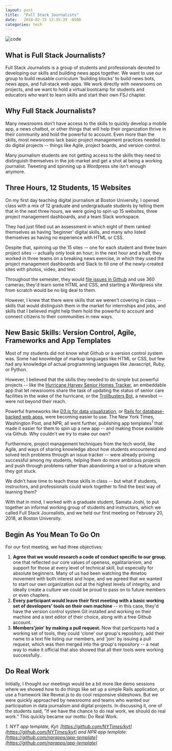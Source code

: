 ```yaml
---
layout: post
title:  "Full Stack Journalists"
date:   2018-02-15 13:35:39 -0500
categories: tech
---
```


![code](https://farm3.staticflickr.com/2888/13334080323_69edde7c71_h.jpg)

## What is Full Stack Journalists?

Full Stack Journalists is a group of students and professionals devoted to developing our skills and building news apps together. We want to use our group to build reusable curriculum 'building blocks' to build news bots, news apps, and full‑stack web apps. We work directly with newsrooms on projects, and we want to hold a virtual bootcamp for students and educators who want to learn skills and start their own FSJ chapter.

## Why Full Stack Journalists?

Many newsrooms don't have access to the skills to quickly develop a mobile app, a news chatbot, or other things that will help their organization thrive in their community and hold the powerful to account. Even more than the skills, most newsrooms lack basic project management practices needed to do digital projects -- things like Agile, project boards, and version control.

Many journalism students are not getting access to the skills they need to distinguish themselves in the job market and get a shot at being a working journalist. Tweeting and spinning up a Wordpress site isn't enough anymore.

## Three Hours, 12 Students, 15 Websites

On my first day teaching digital journalism at Boston University, I opened class with a mix of 12 graduate and undergraduate students by telling them that in the next three hours, we were going to spin up 15 websites, three project management dashboards, and a team Slack workspace.

They had just filled out an assessment in which eight of them ranked themselves as having 'beginner' digital skills, and many who listed themselves as having no experience with HTML or CSS.

Despite that, spinning up the 15 sites -- one for each student and three team project sites --  actually only took an hour; in the next hour and a half, they worked in three teams on a breaking news exercise, in which they used the project management dashboards and Slack to fill one of the newly-created sites with photos, video, and text.

Throughout the semester, they would [file issues in Github](https://github.com/lisawilliams/bu550-704#bu-journalism-550704-project-issue-queue) and use 360 cameras; they'd learn some HTML and CSS, and starting a Wordpress site from scratch would be no big deal to them.

However, I knew that there were skills that we weren't covering in class -- skills that would distinguish them in the market for internships and jobs, and skills that I believed might help them hold the powerful to account and connect citizens to their communities in new ways.

## New Basic Skills: Version Control, Agile, Frameworks and App Templates

Most of my students did not know what Github or a version control system was. Some had knowledge of markup languages like HTML or CSS, but few had any knowledge of actual programming languages like Javascript, Ruby, or Python.

However, I believed that the skills they needed to do simple but powerful projects -- like the [Hurricane Harvey Senior Homes Tracker](https://lisawilliams.github.io/lisa/tech/2017/08/28/Hurricane-Harvey-Senior-Tracker.html), an embeddable app that let newsrooms share the task of updating the status of senior care facilities in the wake of the hurricane, or the [Trollbusters Bot](https://lisawilliams.github.io/lisa/tech/2017/10/04/Building-The-Trollbusters-Bot.html), a newsbot -- were not beyond their reach.

Powerful frameworks like [D3.js for data visualization](https://d3js.org/), or [Rails for database-backed web apps](http://edgeguides.rubyonrails.org/getting_started.html), were becoming easier to use. The New York Times, Washington Post, and NPR, all went further, publishing app templates<sup>1</sup> that made it easier for them to spin up a new app -- and making those available via Github. Why couldn't we try to make our own?

Furthermore, project management techniques from the tech world, like Agile, and ways of sharing knowledge about how students encountered and solved tech problems through an issue tracker -- were already proving successful among my students, helping them do more ambitious projects and push through problems rather than abandoning a tool or a feature when they got stuck.

We didn't have time to teach these skills in class -- but what if students, instructors, and professionals could work together to find the best way of learning them?

With that in mind, I worked with a graduate student, Samata Joshi, to put together an informal working group of students and instructors, which we called Full Stack Journalists, and we held our first meeting on February 20, 2018, at Boston University.

## Begin As You Mean To Go On

For our first meeting, we had three objectives:

1. **Agree that we would research a code of conduct specific to our group**, one that reflected our core values of openess, egalitarianism, and support for those at every level of technical skill, but especially for absolute beginners. Many of us had been watching the #metoo movement with both interest and hope, and we agreed that we wanted to start our own organization out at the highest levels of integrity, and ideally create a culture we could be proud to pass on to future members or even chapters.
2. **Every participant would leave their first meeting with a basic working set of developers' tools on their own machine** -- in this case, they'd have the version control system Git installed and working on their machine and a text editor of their choice, along with a free Github account.
3. **Members'join' by making a pull request.** Now that particpants had a working set of tools, they could 'clone' our group's repository, add their name to a text file listing our members, and 'join' by issuing a pull request, which was then merged into the group's repository -- a neat way to make it official that also showed that all their tools were working successfully..

## Do Real Work

Initially, I thought our meetings would be a bit more like demo sessions where we showed how to do things like set up a simple Rails application, or use a framework like Reveal.js to do cool responsive slideshows. But we were quickly approached by newsrooms and teams who wanted our participation in data journalism and digital projects. In discussing it, one of the students said, "If we have the chance to do real work, we should do real work."  This quickly became our motto: Do Real Work.

*1. NYT app template, Kyt: [https://github.com/NYTimes/kyt](https://github.com/NYTimes/kyt) and NPR app template: [https://github.com/nprapps/app-template](https://github.com/nprapps/app-template)*
